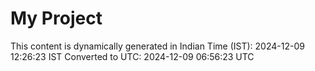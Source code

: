 # My Project

This content is dynamically generated in Indian Time (IST): 2024-12-09 12:26:23 IST
Converted to UTC: 2024-12-09 06:56:23 UTC
